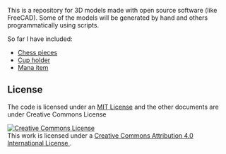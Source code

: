 This is a repository for 3D models made with open source software (like
FreeCAD). Some of the models will be generated by hand and others
programmatically using scripts.

So far I have included:
- [Chess pieces](https://github.com/nicoguaro/3D_models/tree/master/chess)
- [Cup holder](https://github.com/nicoguaro/3D_models/tree/master/cup_holder)
- [Mana item](https://github.com/nicoguaro/3D_models/tree/master/mana_item)


## License

The code is licensed under an [MIT License](./LICENSE.md) and the other
documents are under Creative Commons License


<a rel="license" href="http://creativecommons.org/licenses/by/4.0/">
  <img alt="Creative Commons License" style="border-width:0"
  src="https://i.creativecommons.org/l/by/4.0/88x31.png" />
</a><br />
This work is licensed under a 
<a rel="license" href="http://creativecommons.org/licenses/by/4.0/">
  Creative Commons Attribution 4.0 International License
</a>.
